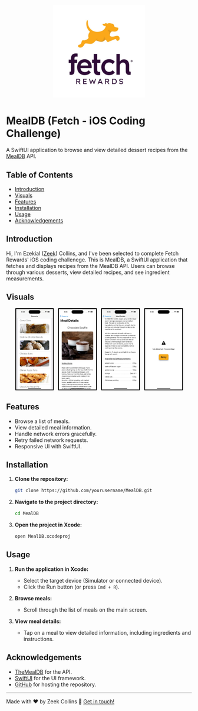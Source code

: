 <h1 align="center">
  <img width="250" src="./MealDB/Assets.xcassets/fetch_logo.imageset/1024.png" alt="Fetch Rewards Logo" />
</h1>

# MealDB (Fetch - iOS Coding Challenge)

A SwiftUI application to browse and view detailed dessert recipes from the [MealDB](https://themealdb.com/api.php) API.

## Table of Contents
- [Introduction](#introduction)
- [Visuals](#visuals)
- [Features](#features)
- [Installation](#installation)
- [Usage](#usage)
- [Acknowledgements](#acknowledgements)

## Introduction
Hi, I'm Ezekial ([Zeek](https://zeekcollins.com/)) Collins, and I've been selected to complete Fetch Rewards' iOS coding challenege. This is MealDB, a SwiftUI application that fetches and displays recipes from the MealDB API. Users can browse through various desserts, view detailed recipes, and see ingredient measurements.

## Visuals
<p align="center">
    <img src="./MealDB/Assets.xcassets/ContentView_screenshot.imageset/ContentView_screenshot.jpg" style="width: 20%; max-width: 225px; margin: 0rem 0.25rem; border: 2px solid black;" />
    <img src="./MealDB/Assets.xcassets/MealDetailView1_screenshot.imageset/MealDetailView1_screenshot.jpg" style="width: 20%; max-width: 225px; margin: 0rem 0.25rem; border: 2px solid black;" />
    <img src="./MealDB/Assets.xcassets/MealDetailView2_screenshot.imageset/MealDetailView2_screenshot.jpg" style="width: 20%; max-width: 225px; margin: 0rem 0.25rem; border: 2px solid black;" />
    <img src="./MealDB/Assets.xcassets/NoInternet_screenshot.imageset/NoInternet_screenshot.jpg" style="width: 20%; max-width: 225px; margin: 0rem 0.25rem; border: 2px solid black;" />
</p>

## Features
- Browse a list of meals.
- View detailed meal information.
- Handle network errors gracefully.
- Retry failed network requests.
- Responsive UI with SwiftUI.

## Installation
1. **Clone the repository:**
    ```bash
    git clone https://github.com/yourusername/MealDB.git
    ```
2. **Navigate to the project directory:**
    ```bash
    cd MealDB
    ```
3. **Open the project in Xcode:**
    ```bash
    open MealDB.xcodeproj
    ```

## Usage
1. **Run the application in Xcode:**
    - Select the target device (Simulator or connected device).
    - Click the Run button (or press `Cmd + R`).

2. **Browse meals:**
    - Scroll through the list of meals on the main screen.

3. **View meal details:**
    - Tap on a meal to view detailed information, including ingredients and instructions.

## Acknowledgements
- [TheMealDB](https://themealdb.com/api.php) for the API.
- [SwiftUI](https://developer.apple.com/xcode/swiftui/) for the UI framework.
- [GitHub](https://github.com/zeekcollins) for hosting the repository.

---

Made with ♥ by Zeek Collins :wave: [Get in touch!](https://www.linkedin.com/in/ezekialcollinsii/)


